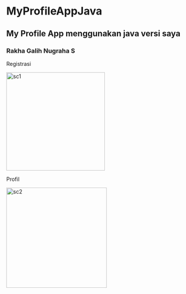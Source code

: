# MyProfileAppJava
## My Profile App menggunakan java versi saya
### Rakha Galih Nugraha S

Registrasi

<img width="260" alt="sc1" src="https://user-images.githubusercontent.com/54633534/91115558-ad0c7d00-e6b4-11ea-9a4e-3c71e86b03a8.png">

Profil

<img width="265" alt="sc2" src="https://user-images.githubusercontent.com/54633534/91115568-b1d13100-e6b4-11ea-8070-81c06a384d1a.png">

